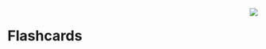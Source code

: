 <img align="right" src="https://raw.github.com/SwiftEducation/Flashcards/master/Flashcards/Images.xcassets/AppIcon.appiconset/Icon-Spotlight-40@2x.png" />

# Flashcards
